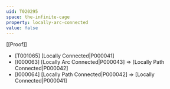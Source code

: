 ```yaml
---
uid: T020295
space: the-infinite-cage
property: locally-arc-connected
value: false
---
```

[[Proof]]

* [T001065] [Locally Connected|P000041]
* [I000063] [Locally Arc Connected|P000043] => [Locally Path Connected|P000042]
* [I000064] [Locally Path Connected|P000042] => [Locally Connected|P000041]

